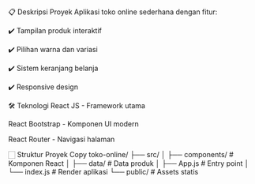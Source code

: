 📋 Deskripsi Proyek
Aplikasi toko online sederhana dengan fitur:

✔️ Tampilan produk interaktif

✔️ Pilihan warna dan variasi

✔️ Sistem keranjang belanja

✔️ Responsive design

🛠 Teknologi
React JS - Framework utama

React Bootstrap - Komponen UI modern

React Router - Navigasi halaman

🏻 Struktur Proyek
Copy
toko-online/
├── src/
│   ├── components/    # Komponen React
│   ├── data/          # Data produk
│   ├── App.js         # Entry point
│   └── index.js       # Render aplikasi
└── public/            # Assets statis
